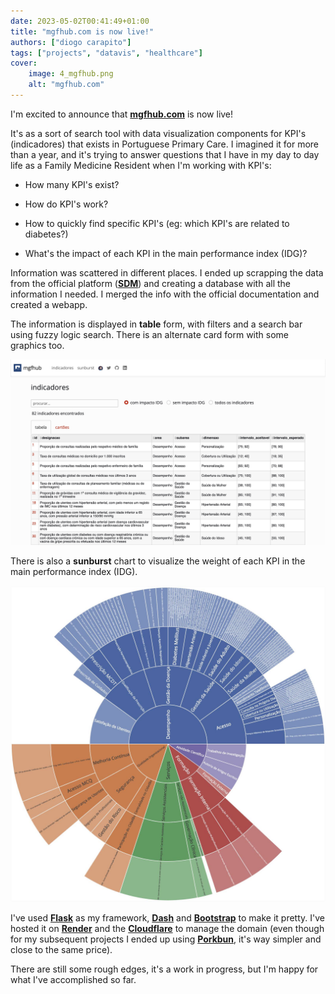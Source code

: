 ```yaml
---
date: 2023-05-02T00:41:49+01:00
title: "mgfhub.com is now live!"
authors: ["diogo carapito"]
tags: ["projects", "datavis", "healthcare"]
cover:
    image: 4_mgfhub.png
    alt: "mgfhub.com"
---
```


I'm excited to announce that **[mgfhub.com](https://mgfhub.com)** is now live!

It's as a sort of search tool with data visualization components for KPI's (indicadores) that exists in Portuguese Primary Care.
I imagined it for more than a year, and it's trying to answer questions that I have in my day to day life as a Family Medicine Resident when I'm working with KPI's:

- How many KPI's exist?

- How do KPI's work?

- How to quickly find specific KPI's (eg: which KPI's are related to diabetes?)

- What's the impact of each KPI in the main performance index (IDG)?

Information was scattered in different places.
I ended up scrapping the data from the official platform (**[SDM](https://sdm.min-saude.pt/BI.aspx?id=001&CLUSTERS=S)**) and creating a database with all the information I needed.
I merged the info with the official documentation and created a webapp.

The information is displayed in **table** form, with filters and a search bar using fuzzy logic search. There is an alternate card form with some graphics too.

![mgfhub table](/post_images/4_mgfhub_table.jpg#center)

There is also a **sunburst** chart to visualize the weight of each KPI in the main performance index (IDG).

![mgfhub sunburst](/post_images/4_mgfhub_sunburst.jpg#center)

I've used **[Flask](https://flask.palletsprojects.com/en/2.3.x/)** as my framework, **[Dash](https://dash.plotly.com/)** and **[Bootstrap](https://dash-bootstrap-components.opensource.faculty.ai/)** to make it pretty.
I've hosted it on **[Render](https://render.com/)** and the **[Cloudflare](https://www.cloudflare.com/)** to manage the domain (even though for my subsequent projects I ended up using **[Porkbun](https://porkbun.com/)**, it's way simpler and close to the same price). 

There are still some rough edges, it's a work in progress, but I'm happy for what I've accomplished so far.